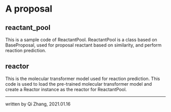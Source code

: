 # A proposal

## reactant_pool

This is a sample code of ReactantPool.
ReactantPool is a class based on BaseProposal, used for proposal reactant based on similarity, and perform reaction prediction.


## reactor
This is the molecular transformer model used for reaction prediction.
This code is used to load the pre-trained molecular transformer model and create a Reactor instance as the reactor for ReactantPool.


-----------
written by Qi Zhang, 2021.01.16
